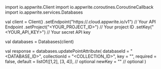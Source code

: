 import io.appwrite.Client
import io.appwrite.coroutines.CoroutineCallback
import io.appwrite.services.Databases

val client = Client()
    .setEndpoint("https://<REGION>.cloud.appwrite.io/v1") // Your API Endpoint
    .setProject("<YOUR_PROJECT_ID>") // Your project ID
    .setKey("<YOUR_API_KEY>") // Your secret API key

val databases = Databases(client)

val response = databases.updatePointAttribute(
    databaseId = "<DATABASE_ID>",
    collectionId = "<COLLECTION_ID>",
    key = "",
    required = false,
    default = listOf([1,2], [3, 4]), // optional
    newKey = "" // optional
)
